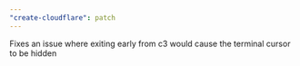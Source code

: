 ```yaml
---
"create-cloudflare": patch
---
```


Fixes an issue where exiting early from c3 would cause the terminal cursor to be hidden
